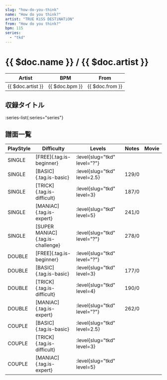 ```yaml
---
slug: "how-do-you-think"
name: "How do you think?"
artist: "TRUE KiSS DESTiNATiON"
from: "How do you think?"
bpm: 115
series:
  - "tkd"
---
```


# {{ $doc.name }} / {{ $doc.artist }}

|Artist|BPM|From|
|------|---|----|
|{{ $doc.artist }}|{{ $doc.bpm }}|{{ $doc.from }}|

## 収録タイトル

:series-list{:series="series"}

## 譜面一覧

|PlayStyle|Difficulty|Levels|Notes|Movie|
|---------|----------|------|-----|-----|
|SINGLE|[FREE]{.tag.is-beginner}|:level{slug="tkd" level="?"}|||
|SINGLE|[BASIC]{.tag.is-basic}|:level{slug="tkd" level=2.5}|129/0||
|SINGLE|[TRICK]{.tag.is-difficult}|:level{slug="tkd" level=3}|187/0||
|SINGLE|[MANIAC]{.tag.is-expert}|:level{slug="tkd" level=5}|241/0||
|SINGLE|[SUPER MANIAC]{.tag.is-challenge}|:level{slug="tkd" level="?"}|278/0||
|DOUBLE|[FREE]{.tag.is-beginner}|:level{slug="tkd" level="?"}|||
|DOUBLE|[BASIC]{.tag.is-basic}|:level{slug="tkd" level=3}|177/0||
|DOUBLE|[TRICK]{.tag.is-difficult}|:level{slug="tkd" level=4}|190/0||
|DOUBLE|[MANIAC]{.tag.is-expert}|:level{slug="tkd" level="?"}|262/0||
|COUPLE|[BASIC]{.tag.is-basic}|:level{slug="tkd" level=2.5}|||
|COUPLE|[TRICK]{.tag.is-difficult}|:level{slug="tkd" level=3}|||
|COUPLE|[MANIAC]{.tag.is-expert}|:level{slug="tkd" level=5}|||
